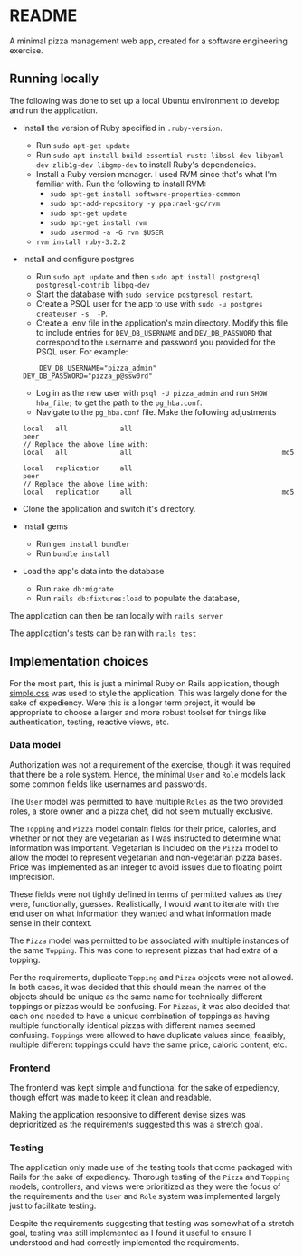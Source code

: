 # README

A minimal pizza management web app, created for a software engineering exercise.

## Running locally

The following was done to set up a local Ubuntu environment to develop and run the application.

- Install the version of Ruby specified in `.ruby-version`.
	- Run `sudo apt-get update`
	- Run `sudo apt install build-essential rustc libssl-dev libyaml-dev zlib1g-dev libgmp-dev` to install Ruby's dependencies.
	- Install a Ruby version manager. I used RVM since that's what I'm familiar with. Run the following to install RVM:
		- `sudo apt-get install software-properties-common`
		- `sudo apt-add-repository -y ppa:rael-gc/rvm`
		- `sudo apt-get update`
		- `sudo apt-get install rvm`
		- `sudo usermod -a -G rvm $USER`
	- `rvm install ruby-3.2.2`

- Install and configure postgres
	- Run `sudo apt update` and then `sudo apt install postgresql postgresql-contrib libpq-dev`
	- Start the database with `sudo service postgresql restart`.
	- Create a PSQL user for the app to use with `sudo -u postgres createuser -s  -P`.
	- Create a .env file in the application's main directory. Modify this file to include entries for `DEV_DB_USERNAME` and `DEV_DB_PASSWORD` that correspond to the username and password you provided for the PSQL user. For example:
   	```
    	DEV_DB_USERNAME="pizza_admin"
	DEV_DB_PASSWORD="pizza_p@ssw0rd"
	```
	- Log in as the new user with `psql -U pizza_admin` and run `SHOW hba_file;` to get the path to the `pg_hba.conf`.
	- Navigate to the `pg_hba.conf` file. Make the following adjustments
	```
 	local   all             all                                     peer
 	// Replace the above line with:
	local   all             all                                     md5

	local   replication     all                                     peer
	// Replace the above line with:
	local   replication     all                                     md5
 	```
- Clone the application and switch it's directory.

- Install gems
	- Run `gem install bundler`
	- Run `bundle install`

- Load the app's data into the database
	- Run `rake db:migrate`
	- Run `rails db:fixtures:load` to populate the database,

The application can then be ran locally with
`rails server`

The application's tests can be ran with
`rails test`

## Implementation choices

For the most part, this is just a minimal Ruby on Rails application, though [simple.css](https://github.com/kevquirk/simple.css) was used to style the application. This was largely done for the sake of expediency. Were this is a longer term project, it would be appropriate to choose a larger and more robust toolset for things like authentication, testing, reactive views, etc.

### Data model

Authorization was not a requirement of the exercise, though it was required that there be a role system. Hence, the minimal `User` and `Role` models lack some common fields like usernames and passwords.

The `User` model was permitted to have multiple `Roles` as the two provided roles, a store owner and a pizza chef, did not seem mutually exclusive.

The `Topping` and `Pizza` model contain fields for their price, calories, and whether or not they are vegetarian as I was instructed to determine what information was important. Vegetarian is included on the `Pizza` model to allow the model to represent vegetarian and non-vegetarian pizza bases. Price was implemented as an integer to avoid issues due to floating point imprecision.

These fields were not tightly defined in terms of permitted values as they were, functionally, guesses. Realistically, I would want to iterate with the end user on what information they wanted and what information made sense in their context.

The `Pizza` model was permitted to be associated with multiple instances of the same `Topping`. This was done to represent pizzas that had extra of a topping.

Per the requirements, duplicate `Topping` and `Pizza` objects were not allowed. In both cases, it was decided that this should mean the names of the objects should be unique as the same name for technically different toppings or pizzas would be confusing. For `Pizzas`, it was also decided that each one needed to have a unique combination of toppings as having multiple functionally identical pizzas with different names seemed confusing. `Toppings` were allowed to have duplicate values since, feasibly, multiple different toppings could have the same price, caloric content, etc.

### Frontend

The frontend was kept simple and functional for the sake of expediency, though effort was made to keep it clean and readable.

Making the application responsive to different devise sizes was deprioritized as the requirements suggested this was a stretch goal.

### Testing

The application only made use of the testing tools that come packaged with Rails for the sake of expediency. Thorough testing of the `Pizza` and `Topping` models, controllers, and views were prioritized as they were the focus of the requirements and the `User` and `Role` system was implemented largely just to facilitate testing.

Despite the requirements suggesting that testing was somewhat of a stretch goal, testing was still implemented as I found it useful to ensure I understood and had correctly implemented the requirements.
